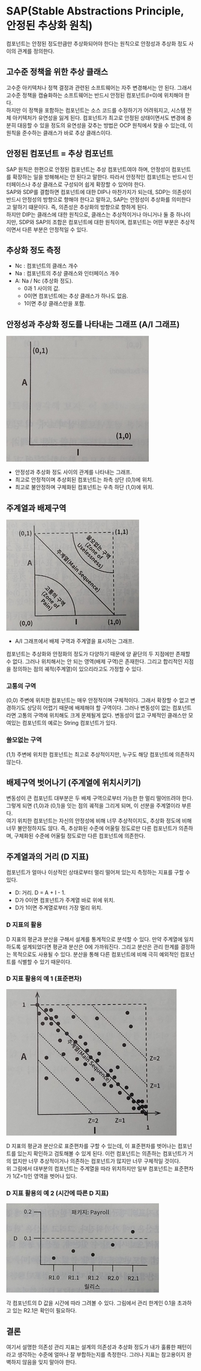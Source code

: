 # SAP(Stable Abstractions Principle, 안정된 추상화 원칙)

컴포넌트는 안정된 정도만큼만 추상화되어야 한다는 원칙으로 안정성과 추상화 정도 사이의 관계를 정의한다.

## 고수준 정책을 위한 추상 클래스

고수준 아키텍처나 정책 결정과 관련된 소프트웨어는 자주 변경해서는 안 된다. 그래서 고수준 정책을 캡슐화하는 소프트웨어는 반드시 안정된 컴포넌트(I=0)에 위치해야 한다.<br/>
하지만 이 정책을 포함하는 컴포넌트는 소스 코드를 수정하기가 어려워지고, 시스템 전체 아키텍처가 유연성을 잃게 된다. 컴포넌트가 최고로 안정된 상태이면서도 변경에 충분히 대응할 수 있을 정도의 유연성을 갖추는 방법은 OCP 원칙에서 찾을 수 있는데, 이 원칙을 준수하는 클래스가 바로 추상 클래스이다.

## 안정된 컴포넌트 = 추상 컴포넌트

SAP 원칙은 한편으로 안정된 컴포넌트는 추상 컴포넌트여야 하며, 안정성이 컴포넌트를 확장하는 일을 방해해서는 안 된다고 말한다. 따라서 안정적인 컴포넌트는 반드시 인터페이스나 추상 클래스로 구성되어 쉽게 확장할 수 있어야 한다.<br/>
SAP와 SDP를 결합하면 컴포넌트에 대한 DIP나 마찬가지가 되는데, SDP는 의존성이 반드시 안정성의 방향으로 향해야 한다고 말하고, SAP는 안정성이 추상화를 의미한다고 말하기 떄문이다. 즉, 의존성은 추상화의 방향으로 향하게 된다.
<br/>
하지만 DIP는 클래스에 대한 원칙으로, 클래스는 추상적이거나 아니거나 둘 중 하나이지만, SDP와 SAP의 조합은 컴포넌트에 대한 원칙이며, 컴포넌트는 어떤 부분은 추상적이면서 다른 부분은 안정적일 수 있다. 

## 추상화 정도 측정

* Nc : 컴포넌트의 클래스 개수
* Na : 컴포넌트의 추상 클래스와 인터페이스 개수
* A: Na / Nc (추상화 정도). 
    * 0과 1 사이의 값.
    * 0이면 컴포넌트에는 추상 클래스가 하나도 없음.
    * 1이면 추상 클래스만을 포함.

## 안정성과 추상화 정도를 나타내는 그래프 (A/I 그래프)

<img src="images/SAP_1.jpeg">

* 안정성과 추상화 정도 사이의 관계를 나타내는 그래프.
* 최고로 안정적이며 추상회된 컴포넌트는 좌측 상단 (0,1)에 위치.
* 최고로 불안정하며 구체화된 컴포넌트는 우측 하단 (1,0)에 위치.

## 주계열과 배제구역

<img src="images/SAP_2.jpeg">

* A/I 그래프에서 배제 구역과 주계열을 표시하는 그래프.

컴포넌트는 추상화와 안정화의 정도가 다양하기 때문에 양 끝단의 두 지점에만 존재할 수 없다. 그러나 위치해서는 안 되는 영역(배제 구역)은 존재한다. 그리고 합리적인 지점을 정의하는 점의 궤적(주계열)이 있으리라고도 가정할 수 있다.

### 고통의 구역

(0,0) 주변에 위치한 컴포넌트는 매우 안정적이며 구체적이다. 그래서 확장할 수 없고 변경하기도 상당히 어렵기 때문에 배제해야 할 구역이다. 그러나 변동성이 없는 컴포넌트라면 고통의 구역에 위치해도 크게 문제될게 없다.
변동성이 없고 구체적인 클래스만 모여있는 컴포넌트의 예로는 String 컴포넌트가 있다.

### 쓸모없는 구역

(1,1) 주변에 위치한 컴포넌트는 최고로 추상적이지만, 누구도 해당 컴포넌트에 의존하지 않는다.

## 배제구역 벗어나기 (주계열에 위치시키기)

변동성이 큰 컴포넌트 대부분은 두 배제 구역으로부터 가능한 한 멀리 떨어뜨려야 한다. 그렇게 되면 (1,0)과 (0,1)을 잇는 점의 궤적을 그리게 되며, 이 선분을 주계열이라 부른다.<br/>
여기 위치한 컴포넌트는 자신의 안정성에 비해 너무 추상적이지도, 추상화 정도에 비해 너무 불안정하지도 않다. 즉, 추상화된 수준에 어울릴 정도로만 다른 컴포넌트가 의존하며, 구체화된 수준에 어울릴 정도로만 다른 컴포넌트에 의존한다.

## 주계열과의 거리 (D 지표)

컴포넌트가 얼마나 이상적인 상태로부터 멀리 떨어져 있는지 측정하는 지표를 구할 수 있다. 

* D: 거리. D = A + I - 1.
* D가 0이면 컴포넌트가 주계열 바로 위에 위치.
* D가 1이면 주계열로부터 가장 멀리 위치.

### D 지표의 활용

D 지표의 평균과 분산을 구해서 설계를 통계적으로 분석할 수 있다. 만약 주계열에 일치하도록 설계되었다면 평균과 분산은 0에 가까워진다. 그리고 분산은 관리 한계를 결정하는 목적으로도 사용될 수 있다. 분산을 통해 다른 컴포넌트에 비해 극히 예외적인 컴포넌트를 식별할 수 있기 때문이다.

### D 지표 활용의 예 1 (표준편차)

<img src="images/SAP_3.jpeg">

D 지표의 평균과 분산으로 표준편차를 구할 수 있는데, 이 표준편차를 벗어나는 컴포넌트를 있는지 확인하고 검토해볼 수 있게 된다. 이런 컴포넌트는 의존하는 컴포넌트가 거의 없지만 너무 추상적이거나 의존하는 컴포넌트가 많지만 너무 구체적일 것이다.<br/>
위 그림에서 대부분의 컴포넌트는 주계열을 따라 위치하지만 일부 컴포넌트는 표준편차가 1(Z=1)인 영역을 벗어나 있다.

### D 지표 활용의 예 2 (시간에 따른 D 지표)

<img src="images/SAP_4.jpeg">

각 컴포넌트의 D 값을 시간에 따라 그려볼 수 있다. 그림에서 관리 한계인 0.1을 초과하고 있는 R2.1은 확인이 필요하다.

## 결론

여기서 설명한 의존성 관리 지표는 설계의 의존성과 추상화 정도가 내가 훌륭한 패턴이라고 생각하는 수준에 얼마나 잘 부합하는지를 측정한다. 그러나 지표는 참고용이지 완벽하지 않음을 잊지 말아야 한다.